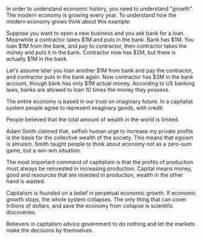 In order to understand economic history, you need to understand
"growth". The modern economy is growing every year. To understand how
the modern economy grows think about this example:

Suppose you want to open a new business and you ask bank for a
loan. Meanwhile a contractor takes $1M and puts in the bank. Bank has
$1M. You loan $1M from the bank, and pay to contractor, then
contractor takes the money and puts it in the bank. Contractor now has
$2M, but there is actually $1M in the bank.

Let's assume later you loan another $1M from bank and pay the
contractor, and contractor puts in the bank again. Now contractor has
$3M in the bank account, though bank has only $1M actual
money. According to US banking laws, banks are allowed to loan 10
times the money they possess.

The entire economy is based in our trust on imaginary future. In a
capitalist system people agree to represent imaginary goods, with
credit.

People believed that the total amount of wealth in the world is
limited.

Adam Smith claimed that, selfish human urge to increase my private
profits is the basis for the collective wealth of the society. This
means that egoism is altruism. Smith taught people to think about
economy not as a zero-sum game, but a win-win situation.

The most important command of capitalism is that the profits of
production must always be reinvested in increasing production.
Capital means money, good and resources that are invested in
production, wealth in the other hand is wasted.

Capitalism is founded on a belief in perpetual economic growth. If
economic growth stops, the whole system collapses. The only thing
that can cover trillions of dollars, and save the economy from
collapse is scientific discoveries.

Believers in capitalism advice government to do nothing and let the
markets make the decisions by themselves.
